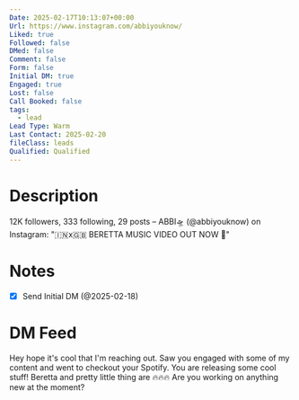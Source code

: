```yaml
---
Date: 2025-02-17T10:13:07+00:00
Url: https://www.instagram.com/abbiyouknow/
Liked: true
Followed: false
DMed: false
Comment: false
Form: false
Initial DM: true
Engaged: true
Lost: false
Call Booked: false
tags:
  - lead
Lead Type: Warm
Last Contact: 2025-02-20
fileClass: leads
Qualified: Qualified
---
```

# Description
12K followers, 333 following, 29 posts – ABBI🛸 (@abbiyouknow) on Instagram: "🇮🇳x🇬🇧 
BERETTA MUSIC VIDEO OUT NOW 📍"
# Notes
- [x] Send Initial DM (@2025-02-18)
# DM Feed
Hey hope it's cool that I'm reaching out. Saw you engaged with some of my content and went to checkout your Spotify. You are releasing some cool stuff! Beretta and pretty little thing are 🔥🔥🔥 Are you working on anything new at the moment?